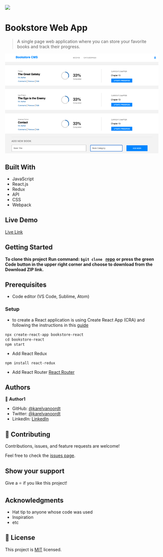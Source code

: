 ![](https://img.shields.io/badge/Microverse-blueviolet)

# Bookstore Web App

> A single page web application where you can store your favorite books and track their progress.

![screenshot](./screenshot.png)

## Built With

- JavaScript
- React.js
- Redux
- API
- CSS
- Webpack

## Live Demo

[Live Link](https://karelvanoordt-bookstore.herokuapp.com/)

## Getting Started

**To clone this project**
**Run command: ```$git clone ``` [repo](https://github.com/karelvanoordt/bookstore.git)**
**or press the green Code button in the upper right corner and choose to download from the Download ZIP link.**

## Prerequisites

- Code editor (VS Code, Sublime, Atom)

### Setup

- to create a React application is using Create React App (CRA) and following the instructions in this [guide](https://reactjs.org/docs/create-a-new-react-app.html#create-react-app)
```
npx create-react-app bookstore-react
cd bookstore-react
npm start
```
-  Add React Redux
 ```
npm install react-redux
```
- Add React Router [React Router](https://v5.reactrouter.com/web/guides/quick-start)



## Authors

👤 **Author1**

- GitHub: [@karelvanoordt](https://github.com/karelvanoordt)
- Twitter: [@karelvanoordt](https://twitter.com/karelvanoordt)
- LinkedIn: [LinkedIn](https://linkedin.com/in/karelvanoordt)



## 🤝 Contributing

Contributions, issues, and feature requests are welcome!

Feel free to check the [issues page](https://github.com/karelvanoordt/bookstore/issues/).

## Show your support

Give a ⭐️ if you like this project!

## Acknowledgments

- Hat tip to anyone whose code was used
- Inspiration
- etc

## 📝 License

This project is [MIT](./MIT.md) licensed.